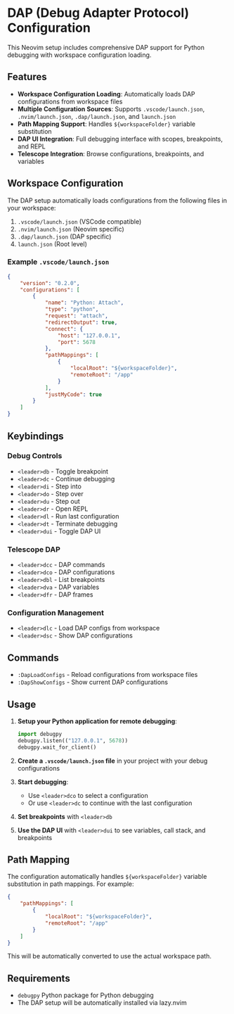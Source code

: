 # DAP (Debug Adapter Protocol) Configuration

This Neovim setup includes comprehensive DAP support for Python debugging with workspace configuration loading.

## Features

- **Workspace Configuration Loading**: Automatically loads DAP configurations from workspace files
- **Multiple Configuration Sources**: Supports `.vscode/launch.json`, `.nvim/launch.json`, `.dap/launch.json`, and `launch.json`
- **Path Mapping Support**: Handles `${workspaceFolder}` variable substitution
- **DAP UI Integration**: Full debugging interface with scopes, breakpoints, and REPL
- **Telescope Integration**: Browse configurations, breakpoints, and variables

## Workspace Configuration

The DAP setup automatically loads configurations from the following files in your workspace:

1. `.vscode/launch.json` (VSCode compatible)
2. `.nvim/launch.json` (Neovim specific)
3. `.dap/launch.json` (DAP specific)
4. `launch.json` (Root level)

### Example `.vscode/launch.json`

```json
{
    "version": "0.2.0",
    "configurations": [
        {
            "name": "Python: Attach",
            "type": "python",
            "request": "attach",
            "redirectOutput": true,
            "connect": {
                "host": "127.0.0.1",
                "port": 5678
            },
            "pathMappings": [
                {
                    "localRoot": "${workspaceFolder}",
                    "remoteRoot": "/app"
                }
            ],
            "justMyCode": true
        }
    ]
}
```

## Keybindings

### Debug Controls
- `<leader>db` - Toggle breakpoint
- `<leader>dc` - Continue debugging
- `<leader>di` - Step into
- `<leader>do` - Step over
- `<leader>du` - Step out
- `<leader>dr` - Open REPL
- `<leader>dl` - Run last configuration
- `<leader>dt` - Terminate debugging
- `<leader>dui` - Toggle DAP UI

### Telescope DAP
- `<leader>dcc` - DAP commands
- `<leader>dco` - DAP configurations
- `<leader>dbl` - List breakpoints
- `<leader>dva` - DAP variables
- `<leader>dfr` - DAP frames

### Configuration Management
- `<leader>dlc` - Load DAP configs from workspace
- `<leader>dsc` - Show DAP configurations

## Commands

- `:DapLoadConfigs` - Reload configurations from workspace files
- `:DapShowConfigs` - Show current DAP configurations

## Usage

1. **Setup your Python application for remote debugging**:
   ```python
   import debugpy
   debugpy.listen(("127.0.0.1", 5678))
   debugpy.wait_for_client()
   ```

2. **Create a `.vscode/launch.json` file** in your project with your debug configurations

3. **Start debugging**:
   - Use `<leader>dco` to select a configuration
   - Or use `<leader>dc` to continue with the last configuration

4. **Set breakpoints** with `<leader>db`

5. **Use the DAP UI** with `<leader>dui` to see variables, call stack, and breakpoints

## Path Mapping

The configuration automatically handles `${workspaceFolder}` variable substitution in path mappings. For example:

```json
{
    "pathMappings": [
        {
            "localRoot": "${workspaceFolder}",
            "remoteRoot": "/app"
        }
    ]
}
```

This will be automatically converted to use the actual workspace path.

## Requirements

- `debugpy` Python package for Python debugging
- The DAP setup will be automatically installed via lazy.nvim 